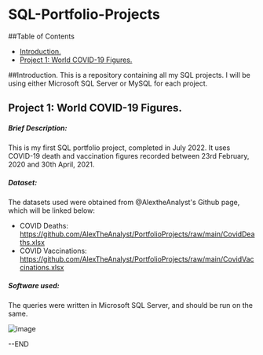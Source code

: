 # SQL-Portfolio-Projects

##Table of Contents
<ul>
<li><a href="#intro">Introduction.</a></li>
<li><a href="#proj1">Project 1: World COVID-19 Figures.</a></li>
</ul>

<a id='intro'></a>
##Introduction.
This is a repository containing all my SQL projects. 
I will be using either Microsoft SQL Server or MySQL for each project.

<a id='proj1'></a>
## Project 1: World COVID-19 Figures.
##### Brief Description: 
This is my first SQL portfolio project, completed in July 2022. It uses COVID-19 death and vaccination figures recorded between
23rd February, 2020 and 30th April, 2021.

##### Dataset: 
The datasets used were obtained from @AlextheAnalyst's Github page, which will be linked below:
- COVID Deaths: https://github.com/AlexTheAnalyst/PortfolioProjects/raw/main/CovidDeaths.xlsx
- COVID Vaccinations: https://github.com/AlexTheAnalyst/PortfolioProjects/raw/main/CovidVaccinations.xlsx

##### Software used: 
The queries were written in Microsoft SQL Server, and should be run on the same.


![image](https://user-images.githubusercontent.com/109004071/178161574-b5c0b4ca-92d4-4c97-a95b-cdeb5d241a7a.png)

--END
